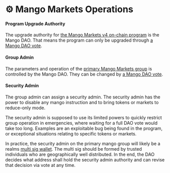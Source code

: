 # ⚙ Mango Markets Operations

#### Program Upgrade Authority

The upgrade authority for [the Mango Markets v4 on-chain program](https://explorer.solana.com/address/4MangoMjqJ2firMokCjjGgoK8d4MXcrgL7XJaL3w6fVg) is the Mango DAO. That means the program can only be upgraded through [a Mango DAO vote](https://dao.mango.markets/dao/MNGO).

#### **Group Admin**

The parameters and operation of the [primary Mango Markets group](https://explorer.solana.com/address/78b8f4cGCwmZ9ysPFMWLaLTkkaYnUjwMJYStWe5RTSSX/anchor-account?cluster=mainnet-beta) is controlled by the Mango DAO. They can be changed by [a Mango DAO vote](https://dao.mango.markets/dao/MNGO).

#### **Security Admin**

The group admin can assign a security admin. The security admin has the power to disable any mango instruction and to bring tokens or markets to reduce-only mode.&#x20;

The security admin is supposed to use its limited powers to quickly restrict group operation in emergencies, where waiting for a full DAO vote would take too long. Examples are an exploitable bug being found in the program, or exceptional situations relating to specific tokens or markets.

In practice, the security admin on the primary mango group will likely be a realms [multi sig wallet](https://app.realms.today/realms/new/multisig). The multi sig should be formed by trusted individuals who are geographically well distributed. In the end, the DAO decides what address shall hold the security admin authority and can revise that decision via vote at any time.
